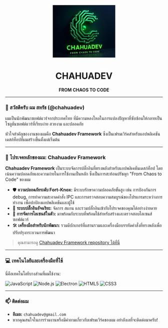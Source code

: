 <div align="center">
  <img src="https://raw.githubusercontent.com/chahuadev/chahuadev/main/icon.png" alt="Chahuadev Logo" width="200"/>
  <h1>CHAHUADEV</h1>
  <p><strong>FROM CHAOS TO CODE</strong></p>
</div>

---

### 👋 สวัสดีครับ ผม สหรัธ (@chahuadev)

ผมเป็นนักพัฒนาซอฟต์แวร์จากประเทศไทย ที่มีความหลงใหลในการแปลงปัญหาที่ซับซ้อนให้กลายเป็นโซลูชันซอฟต์แวร์ที่เรียบง่าย สวยงาม และปลอดภัย

หัวใจสำคัญของงานของผมคือ **Chahuadev Framework** ซึ่งเป็นเฟรมเวิร์คสำหรับแอปพลิเคชันเดสก์ท็อปที่ผมสร้างขึ้นตั้งแต่เริ่มต้น

---

### 🚀 โปรเจคหลักของผม: Chahuadev Framework

**Chahuadev Framework** เป็นระบบจัดการปลั๊กอินที่ทรงพลังสำหรับแอปพลิเคชันเดสก์ท็อป โดยเน้นความปลอดภัยและความง่ายในการใช้งานเป็นหลัก ซึ่งเป็นการสะท้อนปรัชญา "From Chaos to Code" ของผม

* 🛡️ **ความปลอดภัยระดับ Fort-Knox:** มีระบบรักษาความปลอดภัยขั้นสูง เช่น การป้องกันการ debug, การทำความสะอาดคำสั่ง IPC และการตรวจสอบความสมบูรณ์ของโปรแกรมระหว่างการทำงาน เพื่อปกป้องแอปพลิเคชันและผู้ใช้
* 🔌 **ระบบปลั๊กอินอัจฉริยะ:** จัดการ สแกน และรวมปลั๊กอินเข้ากับโปรเจคของคุณได้อย่างง่ายดาย
* 🔑 **การจัดการไลเซนส์ในตัว:** มาพร้อมกับระบบที่พร้อมใช้สำหรับสร้างและตรวจสอบไลเซนส์ซอฟต์แวร์
* 🛠️ **เครื่องมือสำหรับนักพัฒนา:** รวมดีบักเกอร์ที่ผสานรวมและเครื่องมือบรรทัดคำสั่งที่ทรงพลังเพื่อปรับปรุงกระบวนการพัฒนา

> คุณสามารถดู [Chahuadev Framework repository ได้ที่นี่](https://github.com/chahuadev/chahuadev-framework)

---

### 💻 เทคโนโลยีและเครื่องมือที่ใช้

นี่คือเทคโนโลยีบางส่วนที่ผมใช้งาน:

![JavaScript](https://img.shields.io/badge/JavaScript-F7DF1E?style=for-the-badge&logo=javascript&logoColor=black)
![Node.js](https://img.shields.io/badge/Node.js-339933?style=for-the-badge&logo=nodedotjs&logoColor=white)
![Electron](https://img.shields.io/badge/Electron-47848F?style=for-the-badge&logo=electron&logoColor=white)
![HTML5](https://img.shields.io/badge/HTML5-E34F26?style=for-the-badge&logo=html5&logoColor=white)
![CSS3](https://img.shields.io/badge/CSS3-1572B6?style=for-the-badge&logo=css3&logoColor=white)

---

### 📫 ติดต่อผม

* **อีเมล:** `chahuadev@gmail.com`
* หากคุณสนใจในการร่วมงานหรือมีคำถามเกี่ยวกับเฟรมเวิร์คของผม อย่าลังเลที่จะติดต่อมาครับ!

